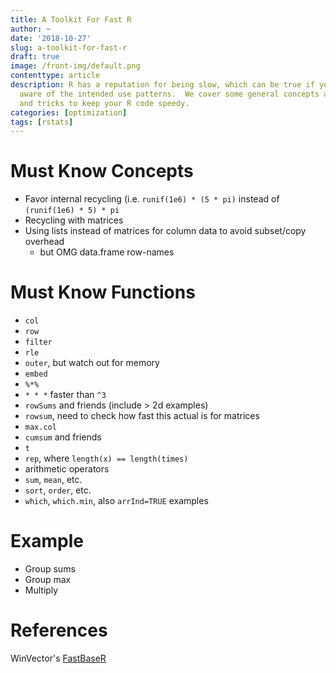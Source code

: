 ```yaml
---
title: A Toolkit For Fast R
author: ~
date: '2018-10-27'
slug: a-toolkit-for-fast-r
draft: true
image: /front-img/default.png
contenttype: article
description: R has a reputation for being slow, which can be true if you are not
  aware of the intended use patterns.  We cover some general concepts and tips
  and tricks to keep your R code speedy.
categories: [optimization]
tags: [rstats]
---
```


# Must Know Concepts

* Favor internal recycling (i.e. `runif(1e6) * (5 * pi)` instead of
  `(runif(1e6) * 5) * pi`
* Recycling with matrices
* Using lists instead of matrices for column data to avoid subset/copy overhead
    * but OMG data.frame row-names

# Must Know Functions

* `col`
* `row`
* `filter`
* `rle`
* `outer`, but watch out for memory
* `embed`
* `%*%`
* `* * *` faster than `^3`
* `rowSums` and friends (include > 2d examples)
* `rowsum`, need to check how fast this actual is for matrices
* `max.col`
* `cumsum` and friends
* `t`
* `rep`, where `length(x) == length(times)`
* arithmetic operators
* `sum`, `mean`, etc.
* `sort`, `order`, etc.
* `which`, `which.min`, also `arrInd=TRUE` examples

# Example

* Group sums
* Group max
* Multiply

# References

WinVector's [FastBaseR][1]

[1]: https://github.com/WinVector/FastBaseR
